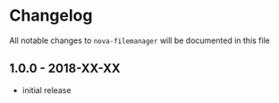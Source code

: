 # Changelog

All notable changes to `nova-filemanager` will be documented in this file

## 1.0.0 - 2018-XX-XX

- initial release
